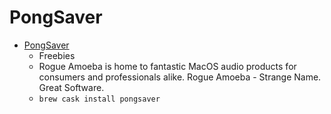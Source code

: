 # PongSaver
- [PongSaver](https://rogueamoeba.com/freebies/)
  -  Freebies
  - Rogue Amoeba is home to fantastic MacOS audio products for consumers and professionals alike. Rogue Amoeba - Strange Name. Great Software.
  - `brew cask install pongsaver`
